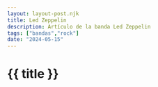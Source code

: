 ```yaml
---
layout: layout-post.njk
title: Led Zeppelin
description: Artículo de la banda Led Zeppelin
tags: ["bandas","rock"]
date: "2024-05-15"
---
```


# {{ title }}